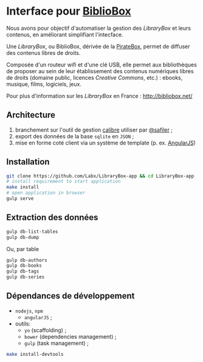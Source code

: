 # Interface pour [BiblioBox](http://bibliobox.net/)

Nous avons pour objectif d'automatiser la gestion des _LibraryBox_ et leurs contenus, en améliorant simplifiant l'intecface.

Une _LibraryBox_,  ou BiblioBox, dérivée de la [PirateBox](https://en.wikipedia.org/wiki/PirateBox), permet de diffuser des contenus libres de droits.

Composée d'un routeur wifi et d'une clé USB, elle permet aux bibliothèques de proposer au sein de leur établissement des contenus numériques libres de droits (domaine public, licences _Creative Commons_, etc.) : ebooks, musique, films, logiciels, jeux.

Pour plus d'information sur les _LibraryBox_ en France : http://bibliobox.net/

## Architecture

1. branchement sur l'outil de gestion [calibre](http://calibre-ebook.com/) utiliser par [@safiler](https://github.com/safiler) ;
2. export des données de la base `sqlite` en `JSON` ;
3. mise en forme coté client via un système de template (p. ex. [AngularJS](https://angularjs.org/))

## Installation

```bash
git clone https://github.com/Labx/LibraryBox-app && cd LibraryBox-app
# install requirement to start application
make install
# open application in browser
gulp serve
```

## Extraction des données

```bash
gulp db-list-tables
gulp db-dump
```

Ou, par table

```bash
gulp db-authors
gulp db-books
gulp db-tags
gulp db-series
```

## Dépendances de développement

* `nodejs`, `npm`
  * `angularJS` ;
* outils:
    * `yo` (scaffolding) ;
    * `bower` (dependencies management) ;
    * `gulp` (task management) ;

```bash
make install-devtools
```
